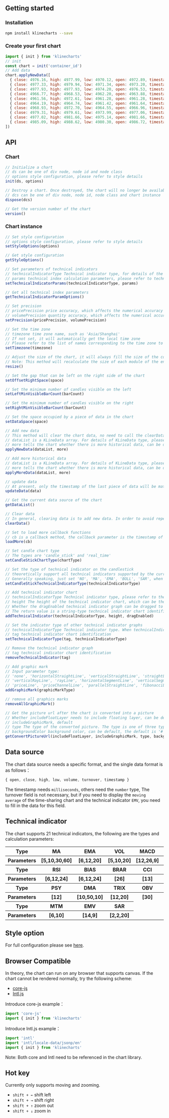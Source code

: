 ## Getting started
### Installation
```bash
npm install klinecharts --save
```

### Create your first chart
```js
import { init } from 'klinecharts'
// init
const chart = init('container_id')
// Add data
chart.applyNewData([
  { close: 4976.16, high: 4977.99, low: 4970.12, open: 4972.89, timestamp: 1587660000000, volume: 204 },
  { close: 4977.33, high: 4979.94, low: 4971.34, open: 4973.20, timestamp: 1587660060000, volume: 194 },
  { close: 4977.93, high: 4977.93, low: 4974.20, open: 4976.53, timestamp: 1587660120000, volume: 197 },
  { close: 4966.77, high: 4968.53, low: 4962.20, open: 4963.88, timestamp: 1587660180000, volume: 28 },
  { close: 4961.56, high: 4972.61, low: 4961.28, open: 4961.28, timestamp: 1587660240000, volume: 184 },
  { close: 4964.19, high: 4964.74, low: 4961.42, open: 4961.64, timestamp: 1587660300000, volume: 191 },
  { close: 4968.93, high: 4972.70, low: 4964.55, open: 4966.96, timestamp: 1587660360000, volume: 105 },
  { close: 4979.31, high: 4979.61, low: 4973.99, open: 4977.06, timestamp: 1587660420000, volume: 35 },
  { close: 4977.02, high: 4981.66, low: 4975.14, open: 4981.66, timestamp: 1587660480000, volume: 135 },
  { close: 4985.09, high: 4988.62, low: 4980.30, open: 4986.72, timestamp: 1587660540000, volume: 76 }
])
```

## API
### Chart
```js
// Initialize a chart
// ds can be one of div node, node id and node class
// options style configuration, please refer to style details
init(ds, options)

// Destroy a chart. Once destroyed, the chart will no longer be available.
// dcs can be one of div node, node id, node class and chart instance
dispose(dcs)

// Get the version number of the chart
version()
```

### Chart instance
```js
// Set style configuration
// options style configuration, please refer to style details
setStyleOptions(options)

// Get style configuration
getStyleOptions()

// Set parameters of technical indicators
// technicalIndicatorType Technical indicator type, for details of the type, please refer to technical indicator
// params technical index calculation parameters, please refer to technical index parameters for details
setTechnicalIndicatorParams(technicalIndicatorType, params)

// Get all technical index parameters
getTechnicalIndicatorParamOptions()

// Set precision
// pricePrecision price accuracy, which affects the numerical accuracy of the price displayed on the entire chart, also includes technical indicators MA, EMA, BOLL, SAR, excluding the y-axis scale value
// volumePrecision quantity accuracy, which affects the numerical accuracy of the price displayed on the entire chart, also includes the technical indicator VOL, excluding the y-axis scale value
setPrecision(pricePrecision, volumePrecision)

// Set the time zone
// timezone time zone name, such as 'Asia/Shanghai'
// If not set, it will automatically get the local time zone
// Please refer to the list of names corresponding to the time zone to find related documents
setTimezone(timezone)

// Adjust the size of the chart, it will always fill the size of the container
// Note: This method will recalculate the size of each module of the entire chart, frequent calls may affect performance, please call carefully
resize()

// Set the gap that can be left on the right side of the chart
setOffsetRightSpace(space)

// Set the minimum number of candles visible on the left
setLeftMinVisibleBarCount(barCount)

// Set the minimum number of candles visible on the right
setRightMinVisibleBarCount(barCount)

// Set the space occupied by a piece of data in the chart
setDataSpace(space)

// Add new data
// This method will clear the chart data, no need to call the clearData method
// dataList is a KLineData array. For details of KLineData type, please refer to the data source
// more tells the chart whether there is more historical data, can be default, the default is true
applyNewData(dataList, more)

// Add more historical data
// dataList is a KLineData array. For details of KLineData type, please refer to the data source
// more tells the chart whether there is more historical data, can be default, the default is true
applyMoreData(dataList, more)

// update data
// At present, only the timestamp of the last piece of data will be matched.
updateData(data)

// Get the current data source of the chart
getDataList()

// Clear data
// In general, clearing data is to add new data. In order to avoid repeated drawing, all here is just to clear the data, the chart will not be redrawn
clearData()

// Set to load more callback functions
// cb is a callback method, the callback parameter is the timestamp of the first piece of data
loadMore(cb)

// Set candle chart type
// The types are 'candle_stick' and 'real_time'
setCandleStickChartType(chartType)

// Set the type of technical indicator on the candlestick
// theoretically support all technical indicators supported by the current chart
// Generally speaking, just set 'NO', 'MA', 'EMA', 'BOLL', 'SAR', when set to 'NO' it will not be displayed
setCandleStickTechnicalIndicatorType(technicalIndicatorType)

// Add technical indicator chart
// technicalIndicatorType Technical indicator type, please refer to the technical indicators for details, can default, the default is 'MACD'
// height The height of the technical indicator chart, which can be the default, the default is 100
// Whether the dragEnabled technical indicator graph can be dragged to adjust the height, which can be the default and the default is true
// The return value is a string-type technical indicator chart identifier, which is very important, and some subsequent operations on the chart require this identifier
addTechnicalIndicator(technicalIndicatorType, height, dragEnabled)

// Set the indicator type of other technical indicator graphs
// technicalIndicatorType Technical indicator type. When technicalIndicatorType is 'NO', the chart will remove the current technical indicator chart. For details of the type, please refer to technical indicators
// tag technical indicator chart identification
setTechnicalIndicatorType(tag, technicalIndicatorType)

// Remove the technical indicator graph
// tag technical indicator chart identification
removeTechnicalIndicator(tag)

// Add graphic mark
// Input parameter type:
// 'none', 'horizontalStraightLine', 'verticalStraightLine', 'straightLine', 'horizontalRayLine'
// 'verticalRayLine', 'rayLine', 'horizontalSegmentLine', 'verticalSegmentLine', 'segmentLine'
// 'priceLine', 'priceChannelLine', 'parallelStraightLine', 'fibonacciLine'
addGraphicMark(graphicMarkType)

// remove all graphics marks
removeAllGraphicMark()

// Get the picture url after the chart is converted into a picture
// Whether includeFloatLayer needs to include floating layer, can be default
// includeGraphicMark, default
// type The type of the converted picture. The type is one of three types: 'png', 'jpeg', and 'bmp'. It can be the default, and the default is 'jpeg'
// backgroundColor background color, can be default, the default is '# 333333'
getConvertPictureUrl(includeFloatLayer, includeGraphicMark, type, backgroundColor)
```

## Data source
The chart data source needs a specific format, and the single data format is as follows：
```js
{ open, close, high, low, volume, turnover, timestamp }
```
The timestamp needs ```milliseconds```, others need the ```number``` type,
The turnover field is not necessary, but if you need to display the ```moving average``` of the time-sharing chart and the technical indicator ```EMV```,
you need to fill in the data for this field.

## Technical indicator
The chart supports 21 technical indicators, the following are the types and calculation parameters:
<table>
    <tbody>
        <tr>
            <th>Type</th>
            <th>MA</th>
            <th>EMA</th>
            <th>VOL</th>
            <th>MACD</th>
            <th>BOLL</th>
            <th>KDJ</th>
        </tr>
        <tr>
            <th>Parameters</th>
            <th>[5,10,30,60]</th>
            <th>[6,12,20]</th>
            <th>[5,10,20]</th>
            <th>[12,26,9]</th>
            <th>[20]</th>
            <th>[9,3,3]</th>
        </tr>
        <tr>
           <th>Type</th>
           <th>RSI</th>
           <th>BIAS</th>
           <th>BRAR</th>
           <th>CCI</th>
           <th>DMI</th>
           <th>CR</th>
        </tr>
        <tr>
            <th>Parameters</th>
            <th>[6,12,24]</th>
            <th>[6,12,24]</th>
            <th>[26]</th>
            <th>[13]</th>
            <th>[14,6]</th>
            <th>[26,10,20,40,60]</th>
        </tr>
        <tr>
            <th>Type</th>
            <th>PSY</th>
            <th>DMA</th>
            <th>TRIX</th>
            <th>OBV</th>
            <th>VR</th>
            <th>WR</th>
        </tr>
        <tr>
            <th>Parameters</th>
            <th>[12]</th>
            <th>[10,50,10]</th>
            <th>[12,20]</th>
            <th>[30]</th>
            <th>[24,30]</th>
            <th>[13,34,89]</th>
        </tr>
        <tr>
            <th>Type</th>
            <th>MTM</th>
            <th>EMV</th>
            <th>SAR</th>
        </tr>
        <tr>
            <th>Parameters</th>
            <th>[6,10]</th>
            <th>[14,9]</th>
            <th>[2,2,20]</th>
        </tr>
    </tbody>
</table>

## Style option
For full configuration please see [here](../style.md).


## Browser Compatible
In theory, the chart can run on any browser that supports canvas. If the chart cannot be rendered normally, try the following scheme:
+ [core-js](https://github.com/zloirock/core-js)
+ [Intl.js](https://github.com/andyearnshaw/Intl.js)

Introduce core-js example：
```js
import 'core-js'
import { init } from 'klinecharts'
```
Introduce Intl.js example：
```js
import 'intl'
import 'intl/locale-data/jsonp/en'
import { init } from 'klinecharts'
```
Note: Both core and Intl need to be referenced in the chart library.


## Hot key
Currently only supports moving and zooming.
+ ```shift + ←``` shift left
+ ```shift + →``` shift right
+ ```shift + ↑``` zoom out
+ ```shift + ↓``` zoom in

